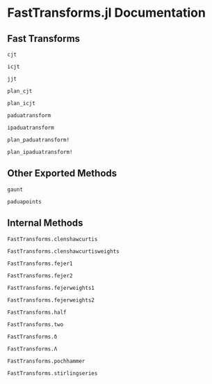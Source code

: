 # FastTransforms.jl Documentation


## Fast Transforms

```@docs
cjt
```

```@docs
icjt
```

```@docs
jjt
```

```@docs
plan_cjt
```

```@docs
plan_icjt
```

```@docs
paduatransform
```

```@docs
ipaduatransform
```

```@docs
plan_paduatransform!
```

```@docs
plan_ipaduatransform!
```

## Other Exported Methods

```@docs
gaunt
```

```@docs
paduapoints
```

## Internal Methods

```@docs
FastTransforms.clenshawcurtis
```

```@docs
FastTransforms.clenshawcurtisweights
```

```@docs
FastTransforms.fejer1
```

```@docs
FastTransforms.fejer2
```

```@docs
FastTransforms.fejerweights1
```

```@docs
FastTransforms.fejerweights2
```

```@docs
FastTransforms.half
```

```@docs
FastTransforms.two
```

```@docs
FastTransforms.δ
```

```@docs
FastTransforms.Λ
```

```@docs
FastTransforms.pochhammer
```

```@docs
FastTransforms.stirlingseries
```
